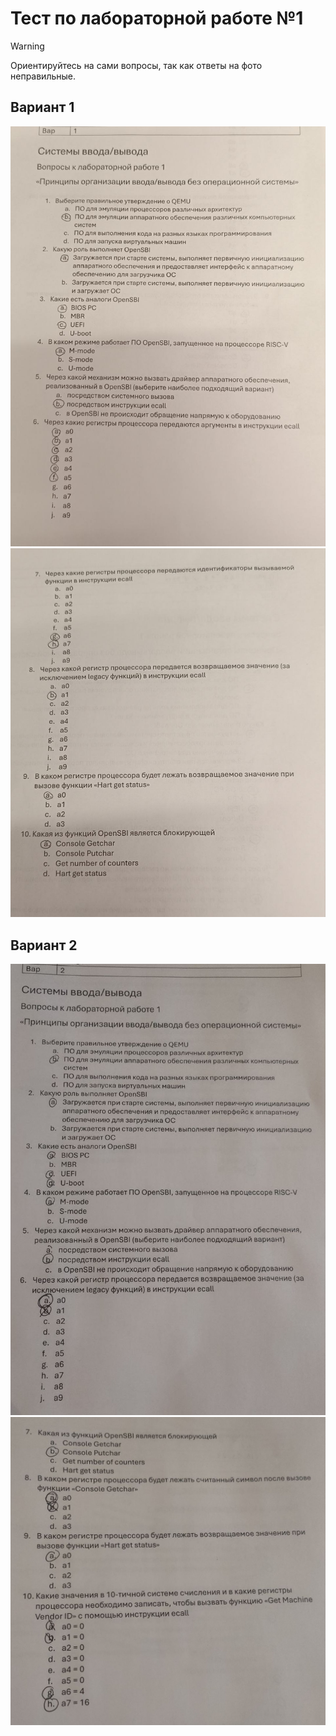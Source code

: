 # Тест по лабораторной работе №1

> [!WARNING]
> Ориентируйтесь на сами вопросы, так как ответы на фото неправильные.

## Вариант 1

![Вариант 1, страница 1](./assets/var1-1.jpg)
![Вариант 1, страница 2](./assets/var1-2.jpg)

## Вариант 2

![Вариант 2, страница 1](./assets/var2-1.jpg)
![Вариант 2, страница 2](./assets/var2-2.jpg)

